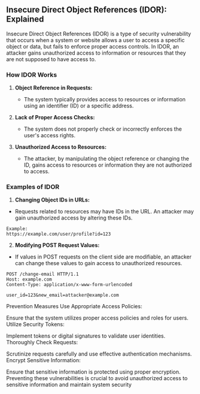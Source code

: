 ## Insecure Direct Object References (IDOR): Explained

Insecure Direct Object References (IDOR) is a type of security vulnerability that occurs when a system or website allows a user to access a specific object or data, but fails to enforce proper access controls. In IDOR, an attacker gains unauthorized access to information or resources that they are not supposed to have access to.

### How IDOR Works

1. **Object Reference in Requests:**
   - The system typically provides access to resources or information using an identifier (ID) or a specific address.

2. **Lack of Proper Access Checks:**
   - The system does not properly check or incorrectly enforces the user's access rights.

3. **Unauthorized Access to Resources:**
   - The attacker, by manipulating the object reference or changing the ID, gains access to resources or information they are not authorized to access.

### Examples of IDOR

1. **Changing Object IDs in URLs:**
  - Requests related to resources may have IDs in the URL. An attacker may gain unauthorized access by altering these IDs.

```url
Example:
https://example.com/user/profile?id=123
```

2. **Modifying POST Request Values:**
- If values in POST requests on the client side are modifiable, an attacker can change these values to gain access to unauthorized resources.

```http
POST /change-email HTTP/1.1
Host: example.com
Content-Type: application/x-www-form-urlencoded

user_id=123&new_email=attacker@example.com
```

Prevention Measures
Use Appropriate Access Policies:

Ensure that the system utilizes proper access policies and roles for users.
Utilize Security Tokens:

Implement tokens or digital signatures to validate user identities.
Thoroughly Check Requests:

Scrutinize requests carefully and use effective authentication mechanisms.
Encrypt Sensitive Information:

Ensure that sensitive information is protected using proper encryption.
Preventing these vulnerabilities is crucial to avoid unauthorized access to sensitive information and maintain system security
